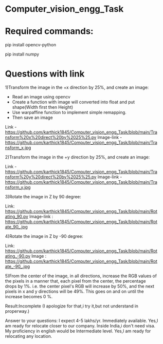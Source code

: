 # Computer_vision_engg_Task

# Required commands:

pip install opencv-python

pip install numpy

# Questions with link

1)Transform the image in the +x direction by 25%, and create an image:

  * Read an image using opencv
  * Create a function with image will converted into float and put shape(Width first then Height)
  * Use warpaffine function to implement simple remapping.
  * Then save an image
 
 Link  -   https://github.com/karthick1845/Computer_vision_engg_Task/blob/main/Transform%20x%20direct%20by%2025%25.py
 Image-link - https://github.com/karthick1845/Computer_vision_engg_Task/blob/main/Transform_x.jpg
 
 2)Transform the image in the +y direction by 25%, and create an image:
 
 Link -  https://github.com/karthick1845/Computer_vision_engg_Task/blob/main/Transform%20y%20direct%20by%2025%25.py
 Image-link - https://github.com/karthick1845/Computer_vision_engg_Task/blob/main/Transform_y.jpg
 
 3)Rotate the image in Z by 90 degree:
 
 Link: https://github.com/karthick1845/Computer_vision_engg_Task/blob/main/Rotating_90.py
 Image-link : https://github.com/karthick1845/Computer_vision_engg_Task/blob/main/Rotate_90_.jpg
 
 4)Rotate the image in Z by -90 degree:
 
 Link: https://github.com/karthick1845/Computer_vision_engg_Task/blob/main/Rotating_-90.py
 Image : https://github.com/karthick1845/Computer_vision_engg_Task/blob/main/Rotate_-90_.jpg
 
 5)From the center of the image, in all directions, increase the RGB values of the pixels in a manner that, each pixel from the center, the percentage drops by 1%. 
 i.e. the center pixel's RGB will increase by 50%, and the next pixels in x and y directions will be 49%. This goes on and on until the increase becomes 0 %.
 
 Result:Incomplete (I apologize for that,i try it,but not understand in properway.)
 
 
 
 Answer to your questions:
I expect 4-5 lakhs/yr.
Immediately available.
Yes,I am ready for relocate closer to our company.
Inside India,i don't need visa.
My proficiency in english would be Intermediate level.
Yes,I am ready for relocating any location.

   
